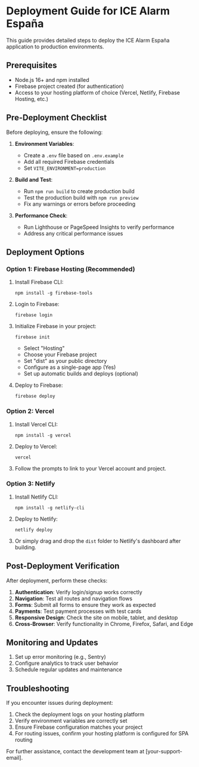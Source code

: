 
# Deployment Guide for ICE Alarm España

This guide provides detailed steps to deploy the ICE Alarm España application to production environments.

## Prerequisites

- Node.js 16+ and npm installed
- Firebase project created (for authentication)
- Access to your hosting platform of choice (Vercel, Netlify, Firebase Hosting, etc.)

## Pre-Deployment Checklist

Before deploying, ensure the following:

1. **Environment Variables**:
   - Create a `.env` file based on `.env.example`
   - Add all required Firebase credentials
   - Set `VITE_ENVIRONMENT=production`

2. **Build and Test**:
   - Run `npm run build` to create production build
   - Test the production build with `npm run preview`
   - Fix any warnings or errors before proceeding

3. **Performance Check**:
   - Run Lighthouse or PageSpeed Insights to verify performance
   - Address any critical performance issues

## Deployment Options

### Option 1: Firebase Hosting (Recommended)

1. Install Firebase CLI:
   ```
   npm install -g firebase-tools
   ```

2. Login to Firebase:
   ```
   firebase login
   ```

3. Initialize Firebase in your project:
   ```
   firebase init
   ```
   - Select "Hosting"
   - Choose your Firebase project
   - Set "dist" as your public directory
   - Configure as a single-page app (Yes)
   - Set up automatic builds and deploys (optional)

4. Deploy to Firebase:
   ```
   firebase deploy
   ```

### Option 2: Vercel

1. Install Vercel CLI:
   ```
   npm install -g vercel
   ```

2. Deploy to Vercel:
   ```
   vercel
   ```

3. Follow the prompts to link to your Vercel account and project.

### Option 3: Netlify

1. Install Netlify CLI:
   ```
   npm install -g netlify-cli
   ```

2. Deploy to Netlify:
   ```
   netlify deploy
   ```

3. Or simply drag and drop the `dist` folder to Netlify's dashboard after building.

## Post-Deployment Verification

After deployment, perform these checks:

1. **Authentication**: Verify login/signup works correctly
2. **Navigation**: Test all routes and navigation flows
3. **Forms**: Submit all forms to ensure they work as expected
4. **Payments**: Test payment processes with test cards
5. **Responsive Design**: Check the site on mobile, tablet, and desktop
6. **Cross-Browser**: Verify functionality in Chrome, Firefox, Safari, and Edge

## Monitoring and Updates

1. Set up error monitoring (e.g., Sentry)
2. Configure analytics to track user behavior
3. Schedule regular updates and maintenance

## Troubleshooting

If you encounter issues during deployment:

1. Check the deployment logs on your hosting platform
2. Verify environment variables are correctly set
3. Ensure Firebase configuration matches your project
4. For routing issues, confirm your hosting platform is configured for SPA routing

For further assistance, contact the development team at [your-support-email].
